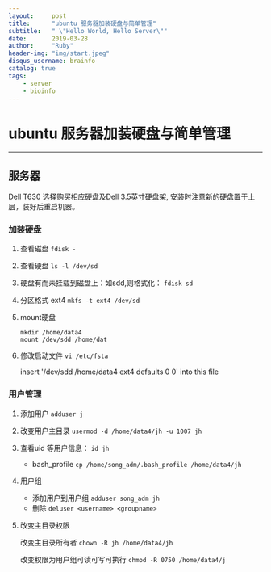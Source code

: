 ```yaml
---
layout:     post
title:      "ubuntu 服务器加装硬盘与简单管理"
subtitle:   " \"Hello World, Hello Server\""
date:       2019-03-28
author:     "Ruby"
header-img: "img/start.jpeg"
disqus_username: brainfo
catalog: true
tags:
    - server
    - bioinfo
---
```


# ubuntu 服务器加装硬盘与简单管理

---

## 服务器
Dell T630
选择购买相应硬盘及Dell 3.5英寸硬盘架, 安装时注意新的硬盘置于上层，装好后重启机器。

### 加装硬盘

1. 查看磁盘
	`fdisk -`
	
2. 查看硬盘
 	`ls -l /dev/sd`

3. 硬盘有而未挂载到磁盘上：如sdd,则格式化：
 	`fdisk sd`

4. 分区格式 ext4
	`mkfs -t ext4 /dev/sd`

5. mount硬盘
 	```
 	mkdir /home/data4
 	mount /dev/sdd /home/dat
 	```
 	
6. 修改启动文件
 	`vi /etc/fsta`
 	
 	insert  '/dev/sdd        /home/data4     ext4    defaults        0       0' into this file

### 用户管理

1. 添加用户
 	`adduser j`

2. 改变用户主目录
 	`usermod -d /home/data4/jh -u 1007 jh`

3. 查看uid 等用户信息：	
	`id jh`
    - bash_profile
		`cp /home/song_adm/.bash_profile /home/data4/jh`

4. 用户组
	- 添加用户到用户组
			`adduser song_adm jh`
	- 删除
			`deluser <username> <groupname>`

5. 改变主目录权限
   
    改变主目录所有者
		`chown -R jh /home/data4/jh`

    改变权限为用户组可读可写可执行
		`chmod -R 0750 /home/data4/j`